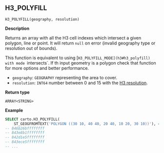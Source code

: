 ## H3_POLYFILL

```sql:signature
H3_POLYFILL(geography, resolution)
```

**Description**

Returns an array with all the H3 cell indexes which intersect a given polygon, line or point. It will return `null` on error (invalid geography type or resolution out of bounds).

This function is equivalent to using [`H3_POLYFILL_MODE](h3#h3_polyfill) with mode `intersects`. If th input geometry is a polygon check that function for more options and better performance.

* `geography`: `GEOGRAPHY` representing the area to cover.
* `resolution`: `INT64` number between 0 and 15 with the [H3 resolution](https://h3geo.org/docs/core-library/restable).

**Return type**

`ARRAY<STRING>`

**Example**

```sql
SELECT carto.H3_POLYFILL(
    ST_GEOGFROMTEXT('POLYGON ((30 10, 40 40, 20 40, 10 20, 30 10))'), 4);
-- 846b26bffffffff
-- 843e8b1ffffffff
-- 842d1e5ffffffff
-- 843ece5ffffffff
-- ...
```
